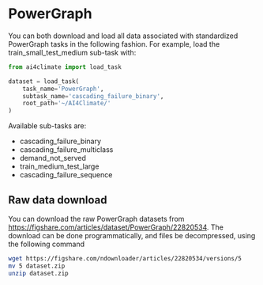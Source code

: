 # PowerGraph

You can both download and load all data associated with standardized PowerGraph tasks
in the following fashion. For example, load the train_small_test_medium sub-task
with:

```Python
from ai4climate import load_task

dataset = load_task(
    task_name='PowerGraph', 
    subtask_name='cascading_failure_binary',
    root_path='~/AI4Climate/'
)
```

Available sub-tasks are:
- cascading_failure_binary
- cascading_failure_multiclass
- demand_not_served
- train_medium_test_large
- cascading_failure_sequence


## Raw data download

You can download the raw PowerGraph datasets from 
https://figshare.com/articles/dataset/PowerGraph/22820534. The download can be
done programmatically, and files be decompressed, using the following command

```bash
wget https://figshare.com/ndownloader/articles/22820534/versions/5
mv 5 dataset.zip
unzip dataset.zip
```

